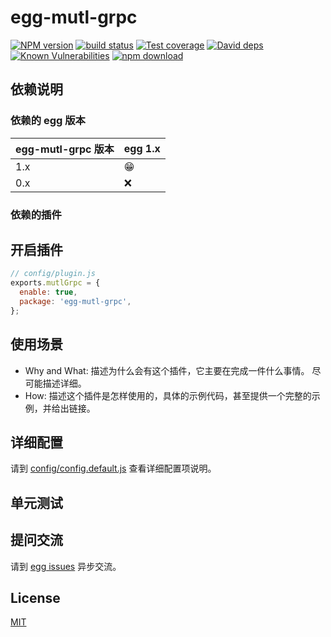 # egg-mutl-grpc

[![NPM version][npm-image]][npm-url]
[![build status][travis-image]][travis-url]
[![Test coverage][codecov-image]][codecov-url]
[![David deps][david-image]][david-url]
[![Known Vulnerabilities][snyk-image]][snyk-url]
[![npm download][download-image]][download-url]

[npm-image]: https://img.shields.io/npm/v/egg-mutl-grpc.svg?style=flat-square
[npm-url]: https://npmjs.org/package/egg-mutl-grpc
[travis-image]: https://img.shields.io/travis/eggjs/egg-mutl-grpc.svg?style=flat-square
[travis-url]: https://travis-ci.org/eggjs/egg-mutl-grpc
[codecov-image]: https://img.shields.io/codecov/c/github/eggjs/egg-mutl-grpc.svg?style=flat-square
[codecov-url]: https://codecov.io/github/eggjs/egg-mutl-grpc?branch=master
[david-image]: https://img.shields.io/david/eggjs/egg-mutl-grpc.svg?style=flat-square
[david-url]: https://david-dm.org/eggjs/egg-mutl-grpc
[snyk-image]: https://snyk.io/test/npm/egg-mutl-grpc/badge.svg?style=flat-square
[snyk-url]: https://snyk.io/test/npm/egg-mutl-grpc
[download-image]: https://img.shields.io/npm/dm/egg-mutl-grpc.svg?style=flat-square
[download-url]: https://npmjs.org/package/egg-mutl-grpc

<!--
Description here.
-->

## 依赖说明

### 依赖的 egg 版本

egg-mutl-grpc 版本 | egg 1.x
--- | ---
1.x | 😁
0.x | ❌

### 依赖的插件
<!--

如果有依赖其它插件，请在这里特别说明。如

- security
- multipart

-->

## 开启插件

```js
// config/plugin.js
exports.mutlGrpc = {
  enable: true,
  package: 'egg-mutl-grpc',
};
```

## 使用场景

- Why and What: 描述为什么会有这个插件，它主要在完成一件什么事情。
尽可能描述详细。
- How: 描述这个插件是怎样使用的，具体的示例代码，甚至提供一个完整的示例，并给出链接。

## 详细配置

请到 [config/config.default.js](config/config.default.js) 查看详细配置项说明。

## 单元测试

<!-- 描述如何在单元测试中使用此插件，例如 schedule 如何触发。无则省略。-->

## 提问交流

请到 [egg issues](https://github.com/eggjs/egg/issues) 异步交流。

## License

[MIT](LICENSE)
